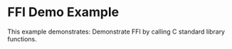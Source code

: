 # FFI Demo Example

This example demonstrates: Demonstrate FFI by calling C standard library functions.
